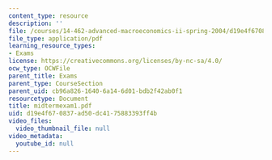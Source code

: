 ```yaml
---
content_type: resource
description: ''
file: /courses/14-462-advanced-macroeconomics-ii-spring-2004/d19e4f670837ad50dc4175883393ff4b_midtermexam1.pdf
file_type: application/pdf
learning_resource_types:
- Exams
license: https://creativecommons.org/licenses/by-nc-sa/4.0/
ocw_type: OCWFile
parent_title: Exams
parent_type: CourseSection
parent_uid: cb96a826-1640-6a14-6d01-bdb2f42ab0f1
resourcetype: Document
title: midtermexam1.pdf
uid: d19e4f67-0837-ad50-dc41-75883393ff4b
video_files:
  video_thumbnail_file: null
video_metadata:
  youtube_id: null
---
```

